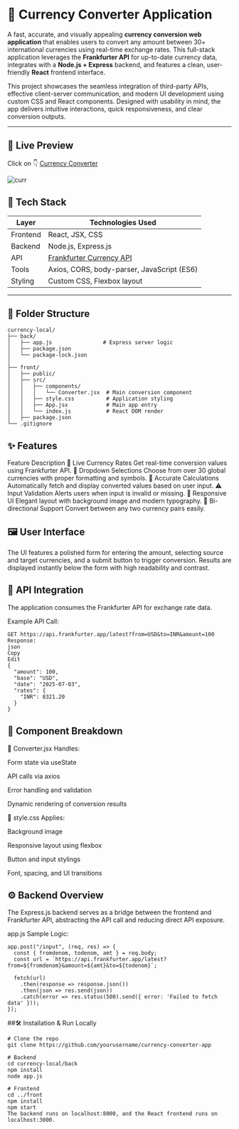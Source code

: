 # 💱 Currency Converter Application

A fast, accurate, and visually appealing **currency conversion web application** that enables users to convert any amount between 30+ international currencies using real-time exchange rates. This full-stack application leverages the **Frankfurter API** for up-to-date currency data, integrates with a **Node.js + Express** backend, and features a clean, user-friendly **React** frontend interface.

This project showcases the seamless integration of third-party APIs, effective client-server communication, and modern UI development using custom CSS and React components. Designed with usability in mind, the app delivers intuitive interactions, quick responsiveness, and clear conversion outputs.

---

## 🚀 Live Preview
Click on 👇
[Currency Converter](https://mycurrencyconv.vercel.app/)




![curr](https://github.com/user-attachments/assets/34408346-ad44-418a-9e29-1fb87d3a324d)

## 🧰 Tech Stack

| Layer     | Technologies Used                                  |
|-----------|----------------------------------------------------|
| Frontend  | React, JSX, CSS                                    |
| Backend   | Node.js, Express.js                                |
| API       | [Frankfurter Currency API](https://www.frankfurter.app) |
| Tools     | Axios, CORS, body-parser, JavaScript (ES6)         |
| Styling   | Custom CSS, Flexbox layout                         |

---

## 📁 Folder Structure

```
currency-local/
├── back/
│   ├── app.js                # Express server logic
│   ├── package.json
│   └── package-lock.json
│
├── front/
│   ├── public/
│   ├── src/
│   │   ├── components/
│   │   │   └── Converter.jsx  # Main conversion component
│   │   ├── style.css          # Application styling
│   │   ├── App.jsx            # Main app entry
│   │   └── index.js           # React DOM render
│   ├── package.json
└── .gitignore
```

## ✨ Features
Feature	Description
💱 Live Currency Rates	Get real-time conversion values using Frankfurter API.
🔽 Dropdown Selections	Choose from over 30 global currencies with proper formatting and symbols.
🧮 Accurate Calculations	Automatically fetch and display converted values based on user input.
⚠️ Input Validation	Alerts users when input is invalid or missing.
🎨 Responsive UI	Elegant layout with background image and modern typography.
🔁 Bi-directional Support	Convert between any two currency pairs easily.

## 🖼️ User Interface
The UI features a polished form for entering the amount, selecting source and target currencies, and a submit button to trigger conversion. Results are displayed instantly below the form with high readability and contrast.


## 🔗 API Integration
The application consumes the Frankfurter API for exchange rate data.

Example API Call:
```
GET https://api.frankfurter.app/latest?from=USD&to=INR&amount=100
Response:
json
Copy
Edit
{
  "amount": 100,
  "base": "USD",
  "date": "2025-07-03",
  "rates": {
    "INR": 8321.20
  }
}
```
## 🧠 Component Breakdown
🔹 Converter.jsx
Handles:

Form state via useState

API calls via axios

Error handling and validation

Dynamic rendering of conversion results

🔹 style.css
Applies:

Background image

Responsive layout using flexbox

Button and input stylings

Font, spacing, and UI transitions

## ⚙️ Backend Overview
The Express.js backend serves as a bridge between the frontend and Frankfurter API, abstracting the API call and reducing direct API exposure.

app.js Sample Logic:
```
app.post("/input", (req, res) => {
  const { fromdenom, todenom, amt } = req.body;
  const url = `https://api.frankfurter.app/latest?from=${fromdenom}&amount=${amt}&to=${todenom}`;
  
  fetch(url)
    .then(response => response.json())
    .then(json => res.send(json))
    .catch(error => res.status(500).send({ error: 'Failed to fetch data' }));
});
```
##🛠️ Installation & Run Locally
```
# Clone the repo
git clone https://github.com/yourusername/currency-converter-app

# Backend
cd currency-local/back
npm install
node app.js

# Frontend
cd ../front
npm install
npm start
The backend runs on localhost:8000, and the React frontend runs on localhost:3000.
```

